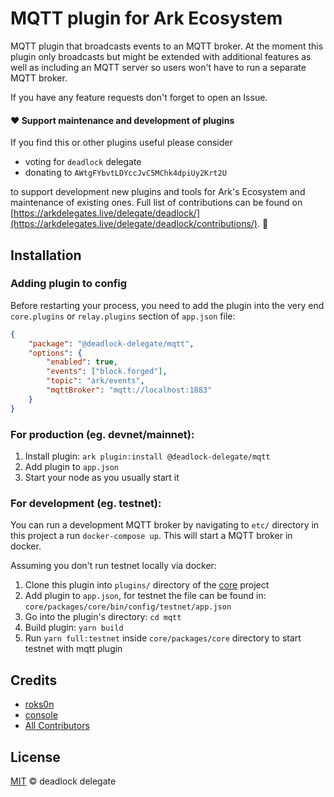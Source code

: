 # MQTT plugin for Ark Ecosystem

MQTT plugin that broadcasts events to an MQTT broker. At the moment this plugin only broadcasts but
might be extended with additional features as well as including an MQTT server so users won't have
to run a separate MQTT broker.

If you have any feature requests don't forget to open an Issue.

#### ❤️ Support maintenance and development of plugins
If you find this or other plugins useful please consider

- voting for `deadlock` delegate
- donating to `AWtgFYbvtLDYccJvC5MChk4dpiUy2Krt2U`

to support development new plugins and tools for Ark's Ecosystem and maintenance of existing ones. Full list of contributions can be found on [https://arkdelegates.live/delegate/deadlock/](https://arkdelegates.live/delegate/deadlock/contributions/). 🖖

## Installation

### Adding plugin to config

Before restarting your process, you need to add the plugin into the very end  `core.plugins` or `relay.plugins` section of `app.json` file:

```json
{
    "package": "@deadlock-delegate/mqtt",
    "options": {
        "enabled": true,
        "events": ["block.forged"],
        "topic": "ark/events",
        "mqttBroker": "mqtt://localhost:1883"
    }
}
```

### For production (eg. devnet/mainnet):

1. Install plugin: `ark plugin:install @deadlock-delegate/mqtt`
2. Add plugin to `app.json`
3. Start your node as you usually start it 

### For development (eg. testnet):

You can run a development MQTT broker by navigating to `etc/` directory in this project a run `docker-compose up`. This will start a MQTT broker in docker.

Assuming you don't run testnet locally via docker:

1. Clone this plugin into `plugins/` directory of the [core](https://github.com/ArkEcosystem/core/) project
2. Add plugin to `app.json`, for testnet the file can be found in: `core/packages/core/bin/config/testnet/app.json`
3. Go into the plugin's directory: `cd mqtt`
4. Build plugin: `yarn build`
5. Run `yarn full:testnet` inside `core/packages/core` directory to start testnet with mqtt plugin

## Credits

- [roks0n](https://github.com/roks0n)
- [console](https://github.com/c0nsol3)
- [All Contributors](../../contributors)

## License

[MIT](LICENSE) © deadlock delegate
